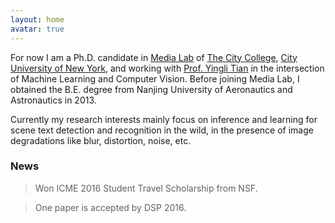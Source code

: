 ```yaml
---
layout: home
avatar: true
---
```


For now I am a Ph.D. candidate in [Media Lab](http://media-lab.engr.ccny.cuny.edu) of [The City College](http://www.ccny.cuny.edu), [City University of New York](http://cuny.edu), and working with [Prof. Yingli Tian](http://www-ee.ccny.cuny.edu/www/web/yltian/home.html) in the intersection of Machine Learning and Computer Vision. Before joining Media Lab, I obtained the B.E. degree from Nanjing University of Aeronautics and Astronautics in 2013.

Currently my research interests mainly focus on inference and learning for scene text detection and recognition in the wild, in the presence of image degradations like blur, distortion, noise, etc.  


### News

> Won ICME 2016 Student Travel Scholarship from NSF.

> One paper is accepted by DSP 2016.
